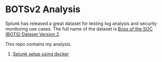 # BOTSv2 Analysis

Splunk has released a great dataset for testing log analysis and security monitoring use cases. The full name of the dataset is [Boss of the SOC (BOTS) Dataset Version 2](https://github.com/splunk/botsv2/).

This repo contains my analysis. 

1. [Splunk setup using docker](https://github.com/ogrodas/BOTSv2-analysis/blob/master/Splunk%20setup%20using%20docker.ipynb)


